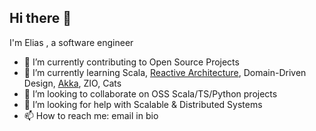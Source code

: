 ## Hi there 👋

I'm Elias , a software engineer

- 🔭 I’m currently contributing to Open Source Projects 
- 🌱 I’m currently learning Scala, [Reactive Architecture](https://akkademy.akka.io/share/v1/gamification/assigned_badge/6fa00fc6-fedf-4dbe-9647-812dc5cc6369/shared?lang=en&t=1726001110934), Domain-Driven Design, [Akka](https://akkademy.akka.io/share/v1/gamification/assigned_badge/95b11c88-9c3d-4e86-a422-b283b2d33ae7/shared?lang=en&t=1726001077112), ZIO, Cats
- 👯 I’m looking to collaborate on OSS Scala/TS/Python projects
- 🤔 I’m looking for help with Scalable & Distributed Systems
- 📫 How to reach me: email in bio
